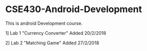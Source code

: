 # CSE430-Android-Development

This is android Development course.


1] Lab 1 "Currency Converter" Added 20/2/2018 

2] Lab 2 "Matching Game" Added 27/2/2018 